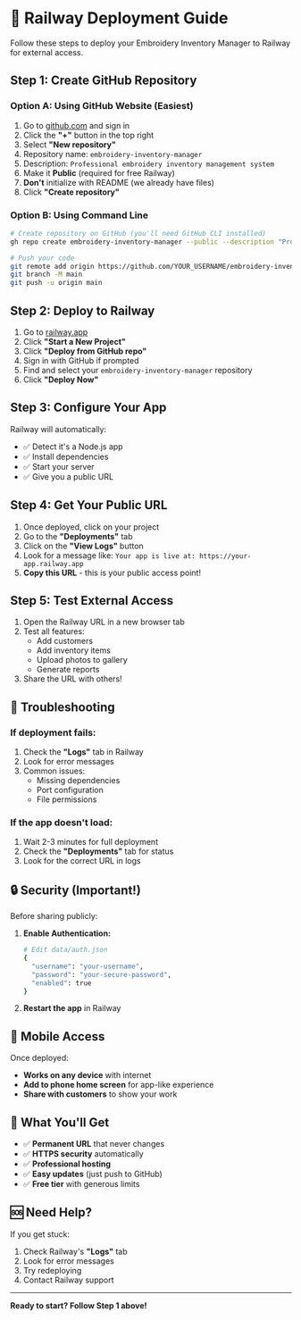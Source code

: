 # 🚀 Railway Deployment Guide

Follow these steps to deploy your Embroidery Inventory Manager to Railway for external access.

## Step 1: Create GitHub Repository

### Option A: Using GitHub Website (Easiest)
1. Go to [github.com](https://github.com) and sign in
2. Click the **"+"** button in the top right
3. Select **"New repository"**
4. Repository name: `embroidery-inventory-manager`
5. Description: `Professional embroidery inventory management system`
6. Make it **Public** (required for free Railway)
7. **Don't** initialize with README (we already have files)
8. Click **"Create repository"**

### Option B: Using Command Line
```bash
# Create repository on GitHub (you'll need GitHub CLI installed)
gh repo create embroidery-inventory-manager --public --description "Professional embroidery inventory management system"

# Push your code
git remote add origin https://github.com/YOUR_USERNAME/embroidery-inventory-manager.git
git branch -M main
git push -u origin main
```

## Step 2: Deploy to Railway

1. Go to [railway.app](https://railway.app)
2. Click **"Start a New Project"**
3. Click **"Deploy from GitHub repo"**
4. Sign in with GitHub if prompted
5. Find and select your `embroidery-inventory-manager` repository
6. Click **"Deploy Now"**

## Step 3: Configure Your App

Railway will automatically:
- ✅ Detect it's a Node.js app
- ✅ Install dependencies
- ✅ Start your server
- ✅ Give you a public URL

## Step 4: Get Your Public URL

1. Once deployed, click on your project
2. Go to the **"Deployments"** tab
3. Click on the **"View Logs"** button
4. Look for a message like: `Your app is live at: https://your-app.railway.app`
5. **Copy this URL** - this is your public access point!

## Step 5: Test External Access

1. Open the Railway URL in a new browser tab
2. Test all features:
   - Add customers
   - Add inventory items
   - Upload photos to gallery
   - Generate reports
3. Share the URL with others!

## 🔧 Troubleshooting

### If deployment fails:
1. Check the **"Logs"** tab in Railway
2. Look for error messages
3. Common issues:
   - Missing dependencies
   - Port configuration
   - File permissions

### If the app doesn't load:
1. Wait 2-3 minutes for full deployment
2. Check the **"Deployments"** tab for status
3. Look for the correct URL in logs

## 🔒 Security (Important!)

Before sharing publicly:

1. **Enable Authentication:**
   ```bash
   # Edit data/auth.json
   {
     "username": "your-username",
     "password": "your-secure-password",
     "enabled": true
   }
   ```

2. **Restart the app** in Railway

## 📱 Mobile Access

Once deployed:
- **Works on any device** with internet
- **Add to phone home screen** for app-like experience
- **Share with customers** to show your work

## 🎯 What You'll Get

- ✅ **Permanent URL** that never changes
- ✅ **HTTPS security** automatically
- ✅ **Professional hosting**
- ✅ **Easy updates** (just push to GitHub)
- ✅ **Free tier** with generous limits

## 🆘 Need Help?

If you get stuck:
1. Check Railway's **"Logs"** tab
2. Look for error messages
3. Try redeploying
4. Contact Railway support

---

**Ready to start? Follow Step 1 above!**
